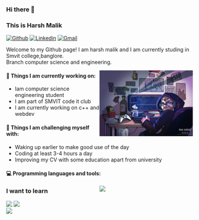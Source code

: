 ### Hi there 👋 
### This is Harsh Malik

[![Github](https://img.shields.io/badge/-Github-000?style=flat&logo=Github&logoColor=white)](https://github.com/coderharshmalik)
[![Linkedin](https://img.shields.io/badge/-LinkedIn-blue?style=flat&logo=Linkedin&logoColor=white)](https://www.linkedin.com/in/harsh-malik-68712a1b9/)
[![Gmail](https://img.shields.io/badge/-Gmail-c14438?style=flat&logo=Gmail&logoColor=white)](mailto:harshmaik20015@gmail.com)

Welcome to my Github page! I am harsh malik and I am currently studing in Smvit college,banglore.
<br>
Branch computer science and engineering.  

<img align="right" alt="img" src="https://github.com/FernandoRoldan93/FernandoRoldan93/blob/master/cover_image.jpg" width="50%" height="auto" />


#### 🌱 Things I am currently working on: 
- Iam computer science engineering student  
- I am part of SMVIT code it club 
- I am currently working on c++ and webdev

#### :muscle: Things I am challenging myself with:
- Waking up earlier to make good use of the day
- Coding at least 3-4 hours a day
- Improving my CV with some education apart from university

#### :computer: Programming languages and tools: 
<p>
	<img width="50%" align="right" src="https://github-readme-stats.vercel.app/api?username=coderharshmalik&show_icons=true&hide_border=true" />
	
<h3>I want to learn </h3>

<code><img width="10%" src="https://www.vectorlogo.zone/logos/java/java-ar21.svg"></code>
<code><img width="10%" src="https://www.vectorlogo.zone/logos/python/python-ar21.svg"></code>
<br />
<code><img width="10%" src="https://www.vectorlogo.zone/logos/mysql/mysql-ar21.svg"></code>
<br />


</p>
